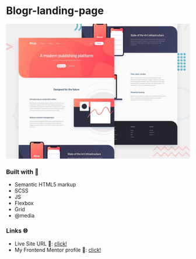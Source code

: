 # Blogr-landing-page

![Design preview for the Newsletter sign-up form with success message coding challenge](./design/desktop-preview.jpg)

### Built with 🧱
- Semantic HTML5 markup
- SCSS
- JS
- Flexbox
- Grid
- @media

### Links 🌐

- Live Site URL 🔴: [click!](https://kacperkwinta.github.io/Blogr-landing-page/)
- My Frontend Mentor profile 👦: [click!](https://www.frontendmentor.io/profile/kacperkwinta)
